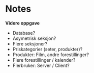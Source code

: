 # Notes

**Videre oppgave**

- Database?
- Asymetrisk seksjon?
- Flere seksjoner?
- Priskategorier (seter, produkter)?
- Produkter: Film, andre forestillinger?
- Flere forestillinger / kalender?
- Flerbruker: Server / Client?
